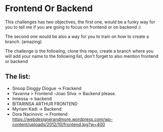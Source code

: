 # Frontend Or Backend

This challenges has two objectives, the first one, would be a funky way for you to tell me if you are going to focus on frontend or on backend :)

The second one would be also a way for you to train on how to create a branch. (amazing)

The challenge is the following, clone this repo, create a branch where you will add your name to the following list, don't forget to also mention frontend or backend

## The list:

- Snoop Dioggy Diogue -> Frackend
- Yavanna > Frontend
-Joao Silva -> Backend please.
- Innessa -> backend
-  BITARINSA ARTHUR   FRONTEND
- Myriam Kadi -> Backend
- Dora Nacinovic -> Frontend https://webdesignerandmore.wordpress.com/wp-content/uploads/2012/10/frontend.jpg?w=400
